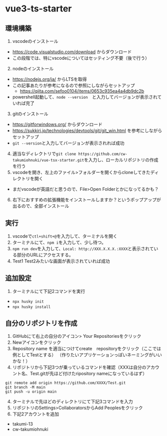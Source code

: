 # vue3-ts-starter

## 環境構築
1. vscodeのインストール
- https://code.visualstudio.com/download からダウンロード
- この段階では、特にvscodeについてはセッティング不要（後で行う）
2. nodeのインストール
- https://nodejs.org/ja/ からLTSを取得
- この記事あたりが参考になるので参照にしながらセットアップ
  - https://qiita.com/sefoo0104/items/0653c935ea4a4db9dc2b
- powershell起動して、`node --version`　と入力してバージョンが表示されていれば完了
3. gitのインストール
- https://gitforwindows.org/ からダウンロード
- https://sukkiri.jp/technologies/devtools/git/git_win.html を参考にしながらセットアップ
- `git --version`と入力してバージョンが表示されれば成功
4. 適当なディレクトリで`git clone https://github.com/cw-takumiohnuki/vue-tsx-starter.git`を入力し、ローカルリポジトリの作成を行う
5. vscodeを開き、左上のファイル>フォルダーを開くからcloneしてきたディレクトリを開く
- まだvscodeが英語だと思うので、File>Open Folderとかになってるかも？
6. 右下におすすめの拡張機能をインストールしますか？というポップアップが出るので、全部インストール

## 実行
1. vscodeで`ctl+shift+@`を入力して、ターミナルを開く
2. ターミナルにて、`npm i`を入力して、少し待つ。
3. `npm run dev`を入力して、`Local: http://XXX.X.X.X.:XXXX`と表示されている部分のURLにアクセスする。
4. Test1 Test2みたいな画面が表示されていれば成功

## 追加設定
1. ターミナルにて下記2コマンドを実行
- `npx husky init`
- `npx husky install` 

## 自分のリポジトリを作成
1. GitHubにて右上の自分のアイコン> Your Repositoriesをクリック
2. Newアイコンをクリック
3. Repository name を適当につけてcreate　repositoryをクリック（ここでは例としてTestとする）
（作りたいアプリケーションっぽいネーミングがいいかな！）
4. リポジトリから下記3つが乗っているコマンドを確認（XXXは自分のアカウント名、Test.gitが先ほど付けたripository nameになっているはず）
```
git remote add origin https://github.com/XXXX/Test.git
git branch -M main
git push -u origin main
```
4. ターミナルで先ほどのディレクトリにて下記3コマンドを入力
5. リポジトリのSettings>CollaboratorsからAdd Peoplesをクリック
6. 下記2アカウントを追加
- takumi-13
- cw-takumiohnuki
